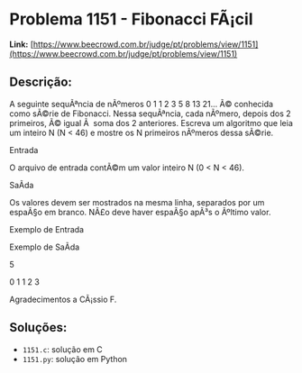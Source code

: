 # Problema 1151 - Fibonacci FÃ¡cil

**Link:** [https://www.beecrowd.com.br/judge/pt/problems/view/1151](https://www.beecrowd.com.br/judge/pt/problems/view/1151)

## Descrição:
A seguinte sequÃªncia de nÃºmeros 0 1 1 2 3 5 8 13 21... Ã© conhecida como sÃ©rie de Fibonacci. Nessa sequÃªncia, cada nÃºmero, depois dos 2 primeiros, Ã© igual Ã  soma dos 2 anteriores. Escreva um algoritmo que leia um inteiro N (N < 46) e mostre os N primeiros nÃºmeros dessa sÃ©rie.




Entrada




O arquivo de entrada contÃ©m um valor inteiro N (0 < N < 46).




SaÃ­da




Os valores devem ser mostrados na mesma linha, separados por um espaÃ§o em branco. NÃ£o deve haver espaÃ§o apÃ³s o Ãºltimo valor.












Exemplo de Entrada


Exemplo de SaÃ­da












5






0 1 1 2 3










Agradecimentos a CÃ¡ssio F.

## Soluções:
- `1151.c`: solução em C
- `1151.py`: solução em Python
